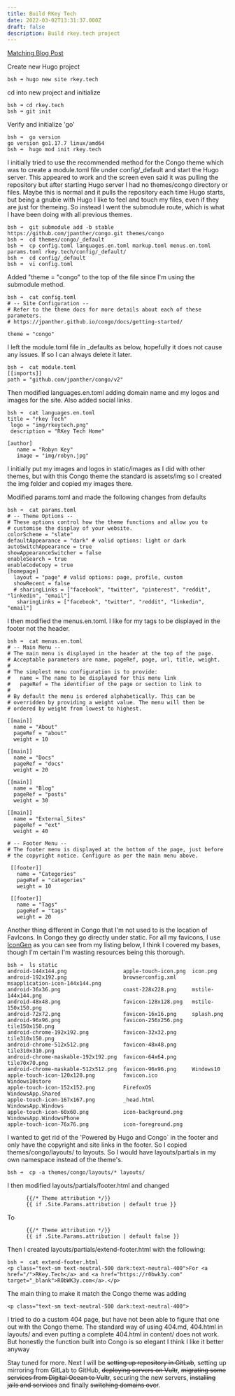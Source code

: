 ```yaml
---
title: Build RKey Tech
date: 2022-03-02T13:31:37.000Z
draft: false
description: Build rkey.tech project
---
```

[Matching Blog Post](/posts/buildopekkttech)

Create new Hugo project

```
bsh ➜ hugo new site rkey.tech
```

cd into new project and initialize

```
bsh ➜ cd rkey.tech
bsh ➜ git init
```

Verify and initialize 'go'

```
bsh ➜  go version
go version go1.17.7 linux/amd64
bsh ➜  hugo mod init rkey.tech
```

I initially tried to use the recommended method for the Congo theme which was to create a module.toml file under config/_default and start the Hugo server. This appeared to work and the screen even said it was pulling the repository but after starting Hugo server I had no themes/congo directory or files. Maybe this is normal and it pulls the repository each time Hugo starts, but being a gnubie with Hugo I like to feel and touch my files, even if they are just for themeing. So instead I went the submodule route, which is what I have been doing with all previous themes.

```
bsh ➜  git submodule add -b stable https://github.com/jpanther/congo.git themes/congo
bsh ➜  cd themes/congo/_default
bsh ➜  cp config.toml languages.en.toml markup.toml menus.en.toml params.toml rkey.tech/config/_default/
bsh ➜  cd config/_default
bsh ➜  vi config.toml
```

Added "theme = "congo" to the top of the file since I'm using the submodule method.

```
bsh ➜  cat config.toml
# -- Site Configuration --
# Refer to the theme docs for more details about each of these parameters.
# https://jpanther.github.io/congo/docs/getting-started/

theme = "congo"
```

I left the module.toml file in _defaults as below, hopefully it does not cause any issues. If so I can always delete it later.

```
bsh ➜  cat module.toml
[[imports]]
path = "github.com/jpanther/congo/v2"
```

Then modified languages.en.toml adding domain name and my logos and images for the site. Also added social links.

```
bsh ➜  cat languages.en.toml
title = "rkey Tech"
 logo = "img/rkeytech.png"
 description = "RKey Tech Home"

[author]
   name = "Robyn Key"
   image = "img/robyn.jpg"
```

I initially put my images and logos in static/images as I did with other themes, but with this Congo theme the standard is assets/img so I created the img folder and copied my images there.

Modified params.toml and made the following changes from defaults

```
bsh ➜  cat params.toml
# -- Theme Options --
# These options control how the theme functions and allow you to
# customise the display of your website.
colorScheme = "slate"
defaultAppearance = "dark" # valid options: light or dark
autoSwitchAppearance = true
showAppearanceSwitcher = false
enableSearch = true
enableCodeCopy = true
[homepage]
  layout = "page" # valid options: page, profile, custom
  showRecent = false
  # sharingLinks = ["facebook", "twitter", "pinterest", "reddit", "linkedin", "email"]
   sharingLinks = ["facebook", "twitter", "reddit", "linkedin", "email"]
```

I then modified the menus.en.toml. I like for my tags to be displayed in the footer not the header.

```
bsh ➜  cat menus.en.toml
# -- Main Menu --
# The main menu is displayed in the header at the top of the page.
# Acceptable parameters are name, pageRef, page, url, title, weight.
#
# The simplest menu configuration is to provide:
#   name = The name to be displayed for this menu link
#   pageRef = The identifier of the page or section to link to
#
# By default the menu is ordered alphabetically. This can be
# overridden by providing a weight value. The menu will then be
# ordered by weight from lowest to highest.

[[main]]
  name = "About"
  pageRef = "about"
  weight = 10

[[main]]
  name = "Docs"
  pageRef = "docs"
  weight = 20

[[main]]
  name = "Blog"
  pageRef = "posts"
  weight = 30

[[main]]
  name = "External_Sites"
  pageRef = "ext"
  weight = 40

# -- Footer Menu --
# The footer menu is displayed at the bottom of the page, just before
# the copyright notice. Configure as per the main menu above.

 [[footer]]
   name = "Categories"
   pageRef = "categories"
   weight = 10

 [[footer]]
   name = "Tags"
   pageRef = "tags"
   weight = 20
```

Another thing different in Congo that I'm not used to is the location of FavIcons. In Congo they go directly under static. For all my favicons, I use [IconGen](https://cthedot.de/icongen/) as you can see from my listing below, I think I covered my bases, though I'm certain I'm wasting resources being this thorough.

```
bsh ➜  ls static
android-144x144.png                  apple-touch-icon.png  icon.png
android-192x192.png                  browserconfig.xml     msapplication-icon-144x144.png
android-36x36.png                    coast-228x228.png     mstile-144x144.png
android-48x48.png                    favicon-128x128.png   mstile-150x150.png
android-72x72.png                    favicon-16x16.png     splash.png
android-96x96.png                    favicon-256x256.png   tile150x150.png
android-chrome-192x192.png           favicon-32x32.png     tile310x150.png
android-chrome-512x512.png           favicon-48x48.png     tile310x310.png
android-chrome-maskable-192x192.png  favicon-64x64.png     tile70x70.png
android-chrome-maskable-512x512.png  favicon-96x96.png     Windows10
apple-touch-icon-120x120.png         favicon.ico           Windows10store
apple-touch-icon-152x152.png         FirefoxOS             WindowsApp.Shared
apple-touch-icon-167x167.png         _head.html            WindowsApp.Windows
apple-touch-icon-60x60.png           icon-background.png   WindowsApp.WindowsPhone
apple-touch-icon-76x76.png           icon-foreground.png
```

I wanted to get rid of the 'Powered by Hugo and Congo` in the footer and only have the copyright and site links in the footer. So I copied themes/congo/layouts/ to layouts. So I would have layouts/partials in my own namespace instead of the theme's.

```
bsh ➜  cp -a themes/congo/layouts/* layouts/
```

I then modified layouts/partials/footer.html and changed

```
      {{/* Theme attribution */}}
      {{ if .Site.Params.attribution | default true }}
```

To

```
      {{/* Theme attribution */}}
      {{ if .Site.Params.attribution | default false }}
```

Then I created layouts/partials/extend-footer.html with the following:

```
bsh ➜  cat extend-footer.html
<p class="text-sm text-neutral-500 dark:text-neutral-400">For <a href="/">RKey.Tech</a> and <a href="https://r0bwk3y.com" target="_blank">R0bWK3y.com</a>.</p>
```

The main thing to make it match the Congo theme was adding

```
<p class="text-sm text-neutral-500 dark:text-neutral-400">
```

I tried to do a custom 404 page, but have not been able to figure that one out with the Congo theme. The standard way of using 404.md, 404.html in layouts/ and even putting a complete 404.html in content/ does not work. But honestly the function built into Congo is so elegant I think I like it better anyway

Stay tuned for more. Next I will be ~~setting up repository in GitLab~~, setting up mirroring from GitLab to GitHub, ~~deploying servers on Vultr~~, ~~migrating some services from Digital Ocean to Vultr~~, securing the new servers, ~~installing jails and services~~ and finally ~~switching domains over~~.